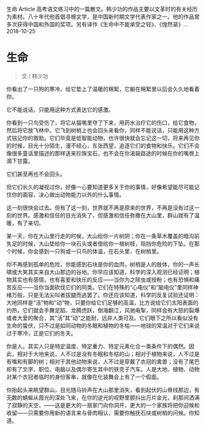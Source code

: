 生命
Article
高考语文练习中的一篇散文。韩少功的作品主要以文革时的有关经历为素材。八十年代他首倡寻根文学，是中国新时期文学代表作家之一。他的作品曾多次获得中国和外国的奖项。另有译作《生命中不能承受之轻》、《惶然录》...
2018-10-25


# 生命

>  文 / 韩少功



你看出了一只狗的寒冷，给它垫上了温暖的棉絮，它躺在棉絮里以后会久久地看着你。



它不能说话，只能用这种方式表达它的感激。



你看到一只鸟受伤了，将它从猫嘴里夺了下来，用药水治疗它的伤口，给它食物，然后将它放飞林中。它飞到树梢上也会回头来看你，同样不能说话，只能用这种方式铭记你的救助。它们毕竟是低智能动物，也许很快就会忘记这一切，将来再见你的时候，目光十分陌生，漫不经心，东张西望，追逐它们的食物和快乐。它们不会像很多童话里描述的那样送来珍珠宝石，也不会在你渴毙路途的时候在你的嘴唇上滴下甘露。



它们甚至再也不会回头。



但它们长久的凝视过你，好像一心要知道更多关于你的事情，好像希望能尽可能记住你的面容，决心做出动物能力以外的什么事情。



这一刻很快会过去。但有了这一刻，世界就不再是原来的世界，不再是没有过这一刻的世界。感激和信任的目光消失了，但感激和信任弥撒在大山里，群山就有了温暖，有了亲切。



某一天，你在大山里行走的时候，大山给你一片树阴；你在一条草木覆盖的暗沟前失足的时候，大山垫给你一块石头或者借给你一根树枝，阻挡你危险的下坠。在那个时候，你会感到一只狗或一只鸟的体温，在石头里，在树梢里。



你不再感到孤单的危险，你能感到石块是你的血肉，树梢是人的肢体，你的一声长啸或大笑其实来自大山那边的谷地。你早应该知道，科学的深入观测已经证明；植物其实也有感情，也有喜爱和快乐的反应——当你为之除虫或授粉；也有恐惧和痛苦反应——当你当面砍伐它们的同类。它们在特殊的“心电仪”和“脑电仪”里同样神绪万般，只是无法尖叫者拔腿而逃罢了。你还应该知道，科学的反复试验还证明：大地同样是“活”物和“动”物，只要你给它们足够的高温，比方说给它们太阳表面的灼热，它们就会手舞足蹈，龙腾虎跃，倒海翻江，风驰电掣，同样会有大怒的裂爆或者大爱的聚合，其“活”其“动”之能耐，远非人类可及。它们眼下之所以看似没有生命的蛰伏，只不过是如同动物的冬眠和植物的冬枯——地球的常温对于它们来说过于寒冷，正是它们的冬天。



你是人。其实人只是特定温度、特定重力、特定元素化合一类条件下的偶然。因此，相对于大地来说，人不过是没有冬眠和冬枯的山；相对于植物来说，人不过是有嘴和有脚的树；相对于其他动物来说，人不过是穿戴了衣冠的禽兽；没有了尾巴却有了文字、职位、电脑以及偶尔寄生其中的铁壳子汽车。人是大地、植物、动物对某个衣冠者临时的身份客串，就像在化装舞会上有了一个假面。



你抬起头来眺望群山，目光随马铃声在大山那里消失，看到起伏的山脊线那边，有无数的蜻蜒从霞光的深处飞来，在你的逆光的视野里颤抖出万片金光，刹那间洒满了寂静的天空，——这是更大的一扇家门向你洞开，更大的一个家族将把你迎候和收留——只需要你用新的语言来与骨肉相认，需要你触抚石块或树梢的问候。你知道。